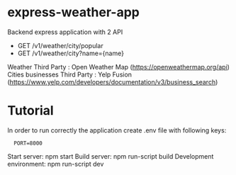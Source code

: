 # express-weather-app

Backend express application with 2 API
- GET /v1/weather/city/popular
- GET /v1/weather/city?name={name}

Weather Third Party : Open Weather Map (https://openweathermap.org/api)
Cities businesses Third Party : Yelp Fusion (https://www.yelp.com/developers/documentation/v3/business_search)

# Tutorial

In order to run correctly the application create .env file with following keys:
```
  PORT=8000
```

Start server: npm start
Build server: npm run-script build
Development environment: npm run-script dev
